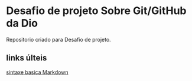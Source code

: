 #  Desafio de projeto Sobre Git/GitHub da Dio
Repositorio criado para Desafio de projeto.

## links últeis
[sintaxe basica Markdown](https://www.markdownguide.org/basic-syntax/)
